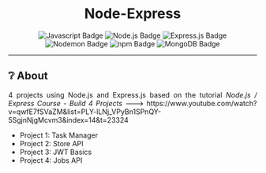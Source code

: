 <h1 align="center">Node-Express</h1>

<div align="center">
  
![Javascript Badge](https://img.shields.io/badge/Javascript-F7DF1E?style=for-the-badge&logo=javascript&logoColor=white)
![Node.js Badge](https://img.shields.io/badge/Node.js-339933?style=for-the-badge&logo=node.js&logoColor=white)
![Express.js Badge](https://img.shields.io/badge/Express.js-000000?style=for-the-badge&logo=express&logoColor=white)
![Nodemon Badge](https://img.shields.io/badge/Nodemon-76D04B?style=for-the-badge&logo=nodemon&logoColor=white)
![npm Badge](https://img.shields.io/badge/npm-CB3837?style=for-the-badge&logo=npm&logoColor=white)
![MongoDB Badge](https://img.shields.io/badge/MongoDB-47A248?style=for-the-badge&logo=mongodb&logoColor=white)

</div>

---

## ❔ About

<p align="justify">4 projects using Node.js and Express.js based on the tutorial <i>Node.js / Express Course - Build 4 Projects</i> --->  https://www.youtube.com/watch?v=qwfE7fSVaZM&list=PLY-lLNj_VPyBn1SPnQY-5SgjnNjgMcvm3&index=14&t=23324</p/<br/>

- Project 1: Task Manager
- Project 2: Store API
- Project 3: JWT Basics
- Project 4: Jobs API
